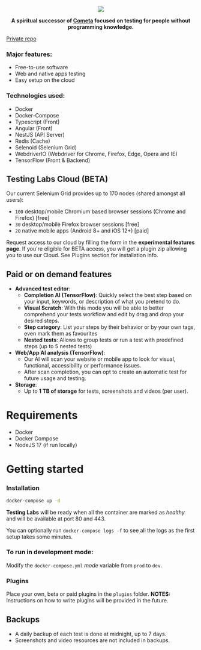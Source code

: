 <p align="center">
<img src="https://raw.githubusercontent.com/LeParadoxHD/testing-labs/main/resources/github.svg">
</p>
<p align="center">
<b>A spiritual successor of <a href="https://github.com/cometa-rocks/cometa">Cometa</a> focused on testing for people without programming knowledge.</b>
</p>

<a href="https://github.com/LeParadoxHD/testing-labs">Private repo</a>

### Major features:

- Free-to-use software
- Web and native apps testing
- Easy setup on the cloud

### Technologies used:

- Docker
- Docker-Compose
- Typescript (Front)
- Angular (Front)
- NestJS (API Server)
- Redis (Cache)
- Selenoid (Selenium Grid)
- WebdriverIO (Webdriver for Chrome, Firefox, Edge, Opera and IE)
- TensorFlow (Front & Backend)

## Testing Labs Cloud (BETA)
Our current Selenium Grid provides up to 170 nodes (shared amongst all users):
- `100` desktop/mobile Chromium based browser sessions (Chrome and Firefox) [free]
- `30` desktop/mobile Firefox browser sessions [free]
- `20` native mobile apps (Android 8+ and iOS 12+) [paid]

Request access to our cloud by filling the form in the **experimental features page**. If you're eligible for BETA access, you will get a plugin zip allowing you to use our Cloud. See Plugins section for installation info.

## Paid or on demand features

* **Advanced test editor**:
    * **Completion AI (TensorFlow)**: Quickly select the best step based on your input, keywords, or description of what you pretend to do.
    * **Visual Scratch**: With this mode you will be able to better comprehend your tests workflow and edit by drag and drop your desired steps.
    * **Step category**: List your steps by their behavior or by your own tags, even mark them as favourites
    * **Nested tests**: Allows to group tests or run a test with predefined steps (up to 5 nested tests)
* **Web/App AI analysis (TensorFlow)**:
    * Our AI will scan your website or mobile app to look for visual, functional, accessibility or performance issues.
    * After scan completion, you can opt to create an automatic test for future usage and testing.
* **Storage**:
    * Up to **1 TB of storage** for tests, screenshots and videos (per user).

# Requirements

- Docker
- Docker Compose
- NodeJS 17 (if run locally)

# Getting started

### Installation

```sh
docker-compose up -d
```

**Testing Labs** will be ready when all the container are marked as _healthy_ and will be available at port 80 and 443.

You can optionally run `docker-compose logs -f` to see all the logs as the first setup takes some minutes.

### To run in development mode:

Modify the `docker-compose.yml` _mode_ variable from `prod` to `dev`.

### Plugins

Place your own, beta or paid plugins in the `plugins` folder.
**NOTES:** Instructions on how to write plugins will be provided in the future.

## Backups

* A daily backup of each test is done at midnight, up to 7 days.
* Screenshots and video resources are not included in backups.
